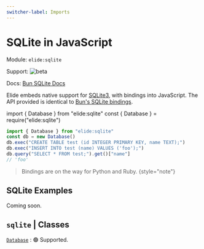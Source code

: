 ```yaml
---
switcher-label: Imports
---
```


# SQLite in JavaScript

<tldr>
    <p>Module: <code>elide:sqlite</code></p>
    <p>Support: <img style="inline" src="https://img.shields.io/badge/-beta-purple" alt="beta" /></p>
    <p>Docs: <a href="https://bun.sh/docs/api/sqlite">Bun SQLite Docs</a></p>
</tldr>

Elide embeds native support for [SQLite3](https://sqlite.org), with bindings into JavaScript. The API provided is
identical to [Bun's SQLite bindings](https://bun.sh/docs/api/sqlite).

<code-block lang="javascript" switcher-key="ESM">import { Database } from "elide:sqlite"</code-block>
<code-block lang="javascript" switcher-key="CJS">const { Database } = require("elide:sqlite")</code-block>

```Javascript
import { Database } from "elide:sqlite"
const db = new Database()
db.exec("CREATE TABLE test (id INTEGER PRIMARY KEY, name TEXT);")
db.exec("INSERT INTO test (name) VALUES ('foo');")
db.query("SELECT * FROM test;").get()["name"]
// 'foo'
```

> Bindings are on the way for Python and Ruby.
> {style="note"}

## SQLite Examples

Coming soon.

## `sqlite` | Classes

[`Database`](https://bun.sh/docs/api/sqlite#database)
: 🟢 Supported.
